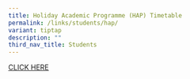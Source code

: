 ```yaml
---
title: Holiday Academic Programme (HAP) Timetable
permalink: /links/students/hap/
variant: tiptap
description: ""
third_nav_title: Students
---
```

<p><a href="/files/2024_MAR_HAP_Timetable_ANNEX_A.pdf" rel="noopener noreferrer nofollow" target="_blank">CLICK HERE</a>
</p>